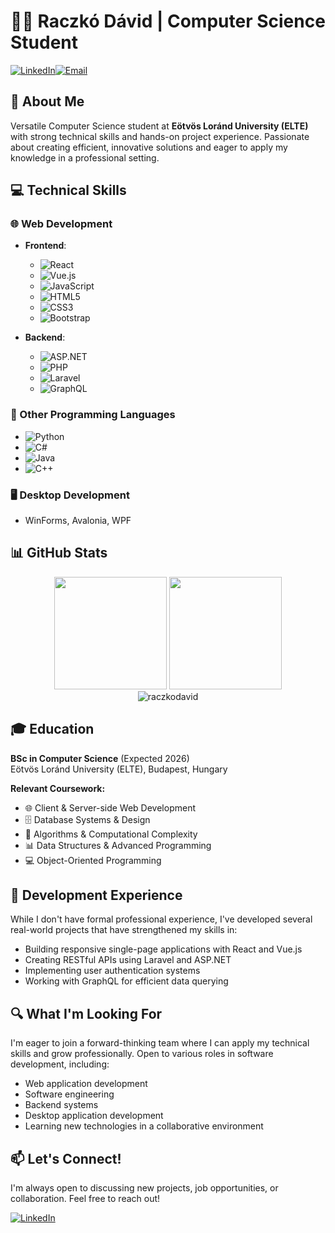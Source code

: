 # 👨‍💻 Raczkó Dávid | Computer Science Student

[![LinkedIn](https://img.shields.io/badge/-LinkedIn-0077B5?style=flat-square&logo=linkedin&logoColor=white)](https://www.linkedin.com/in/raczkodavid)[![Email](https://img.shields.io/badge/-Email-D14836?style=flat-square&logo=gmail&logoColor=white)](mailto:raczkodavid@gmail.com)

## 🚀 About Me

Versatile Computer Science student at **Eötvös Loránd University (ELTE)** with strong technical skills and hands-on project experience. Passionate about creating efficient, innovative solutions and eager to apply my knowledge in a professional setting.

## 💻 Technical Skills

### 🌐 Web Development

- **Frontend**:

  - ![React](https://img.shields.io/badge/-React-61DAFB?style=flat-square&logo=react&logoColor=black)
  - ![Vue.js](https://img.shields.io/badge/-Vue.js-4FC08D?style=flat-square&logo=vue.js&logoColor=white)
  - ![JavaScript](https://img.shields.io/badge/-JavaScript-F7DF1E?style=flat-square&logo=javascript&logoColor=black)
  - ![HTML5](https://img.shields.io/badge/-HTML5-E34F26?style=flat-square&logo=html5&logoColor=white)
  - ![CSS3](https://img.shields.io/badge/-CSS3-1572B6?style=flat-square&logo=css3&logoColor=white)
  - ![Bootstrap](https://img.shields.io/badge/-Bootstrap-7952B3?style=flat-square&logo=bootstrap&logoColor=white)

- **Backend**:
  - ![ASP.NET](https://img.shields.io/badge/-ASP.NET-5C2D91?style=flat-square&logo=.net&logoColor=white)
  - ![PHP](https://img.shields.io/badge/-PHP-777BB4?style=flat-square&logo=php&logoColor=white)
  - ![Laravel](https://img.shields.io/badge/-Laravel-FF2D20?style=flat-square&logo=laravel&logoColor=white)
  - ![GraphQL](https://img.shields.io/badge/-GraphQL-E10098?style=flat-square&logo=graphql&logoColor=white)

### 🧰 Other Programming Languages

- ![Python](https://img.shields.io/badge/-Python-3776AB?style=flat-square&logo=python&logoColor=white)
- ![C#](https://img.shields.io/badge/-C%23-239120?style=flat-square&logo=c-sharp&logoColor=white)
- ![Java](https://img.shields.io/badge/-Java-007396?style=flat-square&logo=java&logoColor=white)
- ![C++](https://img.shields.io/badge/-C++-00599C?style=flat-square&logo=c%2B%2B&logoColor=white)

### 🖥️ Desktop Development

- WinForms, Avalonia, WPF

## 📊 GitHub Stats

<div align="center">
  <img height="180em" src="https://github-readme-stats.vercel.app/api?username=raczkodavid&show_icons=true&theme=react&include_all_commits=true&count_private=true"/>
  <img height="180em" src="https://github-readme-stats.vercel.app/api/top-langs/?username=raczkodavid&layout=compact&langs_count=7&theme=react"/>
</div>

<div align="center">
  <img src="https://github-readme-streak-stats.herokuapp.com/?user=raczkodavid&theme=react" alt="raczkodavid" />
</div>

## 🎓 Education

**BSc in Computer Science** (Expected 2026)  
Eötvös Loránd University (ELTE), Budapest, Hungary

**Relevant Coursework:**

- 🌐 Client & Server-side Web Development
- 🗄️ Database Systems & Design
- 🧮 Algorithms & Computational Complexity
- 📊 Data Structures & Advanced Programming
- 💻 Object-Oriented Programming

## 💼 Development Experience

While I don't have formal professional experience, I've developed several real-world projects that have strengthened my skills in:

- Building responsive single-page applications with React and Vue.js
- Creating RESTful APIs using Laravel and ASP.NET
- Implementing user authentication systems
- Working with GraphQL for efficient data querying

## 🔍 What I'm Looking For

I'm eager to join a forward-thinking team where I can apply my technical skills and grow professionally. Open to various roles in software development, including:

- Web application development
- Software engineering
- Backend systems
- Desktop application development
- Learning new technologies in a collaborative environment

## 📫 Let's Connect!

I'm always open to discussing new projects, job opportunities, or collaboration. Feel free to reach out!

[![LinkedIn](https://img.shields.io/badge/-LinkedIn-0077B5?style=flat-square&logo=linkedin&logoColor=white)](https://www.linkedin.com/in/raczkodavid)
